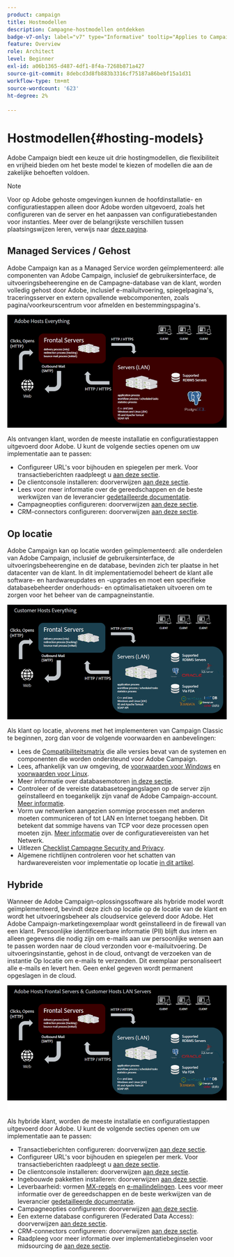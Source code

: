 ```yaml
---
product: campaign
title: Hostmodellen
description: Campagne-hostmodellen ontdekken
badge-v7-only: label="v7" type="Informative" tooltip="Applies to Campaign Classic v7 only"
feature: Overview
role: Architect
level: Beginner
exl-id: a06b1365-d487-4df1-8f4a-7268b871a427
source-git-commit: 8debcd3d8fb883b3316cf75187a86bebf15a1d31
workflow-type: tm+mt
source-wordcount: '623'
ht-degree: 2%

---
```


# Hostmodellen{#hosting-models}



Adobe Campaign biedt een keuze uit drie hostingmodellen, die flexibiliteit en vrijheid bieden om het beste model te kiezen of modellen die aan de zakelijke behoeften voldoen.

>[!NOTE]
>
>Voor op Adobe gehoste omgevingen kunnen de hoofdinstallatie- en configuratiestappen alleen door Adobe worden uitgevoerd, zoals het configureren van de server en het aanpassen van configuratiebestanden voor instanties. Meer over de belangrijkste verschillen tussen plaatsingswijzen leren, verwijs naar [deze pagina](../../installation/using/capability-matrix.md).

## Managed Services / Gehost

Adobe Campaign kan as a Managed Service worden geïmplementeerd: alle componenten van Adobe Campaign, inclusief de gebruikersinterface, de uitvoeringsbeheerengine en de Campagne-database van de klant, worden volledig gehost door Adobe, inclusief e-mailuitvoering, spiegelpagina&#39;s, traceringsserver en extern opvallende webcomponenten, zoals pagina/voorkeurscentrum voor afmelden en bestemmingspagina&#39;s.

![](assets/deployment_hosted.png)

Als ontvangen klant, worden de meeste installatie en configuratiestappen uitgevoerd door Adobe. U kunt de volgende secties openen om uw implementatie aan te passen:

* Configureer URL&#39;s voor bijhouden en spiegelen per merk. Voor transactieberichten raadpleegt u [aan deze sectie](../../message-center/using/additional-configurations.md#configuring-multibranding).
* De clientconsole installeren: doorverwijzen [aan deze sectie](../../installation/using/installing-the-client-console.md).
* Lees voor meer informatie over de gereedschappen en de beste werkwijzen van de leverancier [gedetailleerde documentatie](../../delivery/using/about-deliverability.md).
* Campagneopties configureren: doorverwijzen [aan deze sectie](../../installation/using/configuring-campaign-options.md).
* CRM-connectors configureren: doorverwijzen [aan deze sectie](../../platform/using/crm-connectors.md).

## Op locatie

Adobe Campaign kan op locatie worden geïmplementeerd: alle onderdelen van Adobe Campaign, inclusief de gebruikersinterface, de uitvoeringsbeheerengine en de database, bevinden zich ter plaatse in het datacenter van de klant. In dit implementatiemodel beheert de klant alle software- en hardwareupdates en -upgrades en moet een specifieke databasebeheerder onderhouds- en optimalisatietaken uitvoeren om te zorgen voor het beheer van de campagneinstantie.

![](assets/deployment_onpremise.png)

Als klant op locatie, alvorens met het implementeren van Campaign Classic te beginnen, zorg dan voor de volgende voorwaarden en aanbevelingen:

* Lees de [Compatibiliteitsmatrix](../../rn/using/compatibility-matrix.md) die alle versies bevat van de systemen en componenten die worden ondersteund voor Adobe Campaign.
* Lees, afhankelijk van uw omgeving, de [voorwaarden voor Windows](../../installation/using/prerequisites-of-campaign-installation-in-windows.md) en [voorwaarden voor Linux](../../installation/using/prerequisites-of-campaign-installation-in-linux.md).
* Meer informatie over databasemotoren [in deze sectie](../../installation/using/database.md).
* Controleer of de vereiste databasetoegangslagen op de server zijn geïnstalleerd en toegankelijk zijn vanaf de Adobe Campaign-account. [Meer informatie](../../installation/using/application-server.md).
* Vorm uw netwerken aangezien sommige processen met anderen moeten communiceren of tot LAN en Internet toegang hebben. Dit betekent dat sommige havens van TCP voor deze processen open moeten zijn. [Meer informatie](../../installation/using/network-configuration.md) over de configuratievereisten van het Netwerk.
* Uitlezen [Checklist Campagne Security and Privacy](https://helpx.adobe.com/nl/campaign/kb/acc-security.html).
* Algemene richtlijnen controleren voor het schatten van hardwarevereisten voor implementatie op locatie [in dit artikel](https://helpx.adobe.com/nl/campaign/kb/hardware-sizing-guide.html).

## Hybride

Wanneer de Adobe Campaign-oplossingssoftware als hybride model wordt geïmplementeerd, bevindt deze zich op locatie op de locatie van de klant en wordt het uitvoeringsbeheer als cloudservice geleverd door Adobe. Het Adobe Campaign-marketingexemplaar wordt geïnstalleerd in de firewall van een klant. Persoonlijke identificeerbare informatie (PII) blijft dus intern en alleen gegevens die nodig zijn om e-mails aan uw persoonlijke wensen aan te passen worden naar de cloud verzonden voor e-mailuitvoering. De uitvoeringsinstantie, gehost in de cloud, ontvangt de verzoeken van de instantie Op locatie om e-mails te verzenden. Dit exemplaar personaliseert alle e-mails en levert hen. Geen enkel gegeven wordt permanent opgeslagen in de cloud.

![](assets/deployment_hybrid.png)

Als hybride klant, worden de meeste installatie en configuratiestappen uitgevoerd door Adobe. U kunt de volgende secties openen om uw implementatie aan te passen:

* Transactieberichten configureren: doorverwijzen [aan deze sectie](../../message-center/using/transactional-messaging-architecture.md).
* Configureer URL&#39;s voor bijhouden en spiegelen per merk. Voor transactieberichten raadpleegt u [aan deze sectie](../../message-center/using/additional-configurations.md#configuring-multibranding).
* De clientconsole installeren: doorverwijzen [aan deze sectie](../../installation/using/installing-the-client-console.md).
* Ingebouwde pakketten installeren: doorverwijzen [aan deze sectie](../../installation/using/installing-campaign-standard-packages.md).
* Leverbaarheid: vormen [MX-regels](../../installation/using/email-deliverability.md#mx-configuration) en [e-mailindelingen](../../installation/using/email-deliverability.md#managing-email-formats). Lees voor meer informatie over de gereedschappen en de beste werkwijzen van de leverancier [gedetailleerde documentatie](../../delivery/using/about-deliverability.md).
* Campagneopties configureren: doorverwijzen [aan deze sectie](../../installation/using/configuring-campaign-options.md).
* Een externe database configureren (Federated Data Access): doorverwijzen [aan deze sectie](../../installation/using/about-fda.md).
* CRM-connectors configureren: doorverwijzen [aan deze sectie](../../platform/using/crm-connectors.md).
* Raadpleeg voor meer informatie over implementatiebeginselen voor midsourcing de [aan deze sectie](../../installation/using/mid-sourcing-deployment.md).
